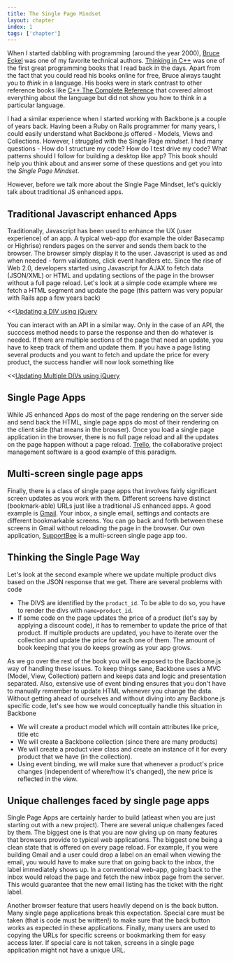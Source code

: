 ```yaml
---
title: The Single Page Mindset
layout: chapter
index: 1
tags: ['chapter']
---
```


When I started dabbling with programming (around the year 2000), [Bruce Eckel](http://www.mindviewinc.com/Index.php) was one of my favorite technical authors. [Thinking in C++](http://www.mindview.net/Books/TICPP/ThinkingInCPP2e.html) was one of the first great programming books that I read back in the days. Apart from the fact that you could read his books online for free, Bruce always taught you to _think_ in a language. His books were in stark contrast to other reference books like [C++ The Complete Reference](http://www.amazon.com/The-Complete-Reference-5th-Edition/dp/0071634800) that covered almost everything about the language but did not show you how to think in a particular language. 

I had a similar experience when I started working with Backbone.js a couple of years back. Having been a Ruby on Rails programmer for many years, I could easily understand what Backbone.js offered - Models, Views and Collections. However, I struggled with the Single Page _mindset_. I had many questions - How do I structure my code? How do I test drive my code? What patterns should I follow for building a desktop like app? This book should help you think about and answer some of these questions and get you into the _Single Page Mindset_.

However, before we talk more about the Single Page Mindset, let's quickly talk about traditional JS enhanced apps.

## Traditional Javascript enhanced Apps

Traditionally, Javascript has been used to enhance the UX (user experience) of an app. A typical web-app (for example the older Basecamp or Highrise) renders pages on the server and sends them back to the browser. The browser simply display it to the user. Javascript is used as and when needed - form validations, click event handlers etc. Since the rise of Web 2.0, developers started using Javascript for AJAX to fetch data (JSON/XML) or HTML and updating sections of the page in the browser without a full page reload. Let's look at a simple code example where we fetch a HTML segment and update the page (this pattern was very popular with Rails app a few years back)

<<[Updating a DIV using jQuery](code/simple_ajax_update.js)

You can interact with an API in a similar way. Only in the case of an API, the succcess method needs to parse the response and then do whatever is needed. If there are multiple sections of the page that need an update, you have to keep track of them and update them. If you have a page listing several products and you want to fetch and update the price for every product, the success handler will now look something like

<<[Updating Multiple DIVs using jQuery](code/multiple_ajax_updates.js)

## Single Page Apps

While JS enhanced Apps do most of the page rendering on the server side and send back the HTML, single page apps do most of their rendering on the client side (that means in the browser). Once you load a single page application in the browser, there is no full page reload and all the updates on the page happen without a page reload. [Trello](https://trello.com/), the collaborative project management software is a good example of this paradigm.

## Multi-screen single page apps

Finally, there is a class of single page apps that involves fairly significant screen updates as you work with them. Different screens have distinct (bookmark-able) URLs just like a traditional JS enhanced apps. A good example is [Gmail](https://gmail.com). Your inbox, a single email, settings and contacts are different bookmarkable screens. You can go back and forth between these screens in Gmail without reloading the page in the browser. Our own application, [SupportBee](https://supportbee.com) is a multi-screen single page app too.

## Thinking the Single Page Way

Let's look at the second example where we update multiple product divs based on the JSON response that we get. There are several problems with code

* The DIVS are identified by the ``product_id``. To be able to do so, you have to render the divs with ``name=product_id``.
* If some code on the page updates the price of a product (let's say by applying a discount code), it has to remember to update the price of that product. If multiple products are updated, you have to iterate over the collection and update the price for each one of them. The amount of book keeping that you do keeps growing as your app grows.

As we go over the rest of the book you will be exposed to the Backbone.js way of handling these issues. To keep things sane, Backbone uses a MVC (Model, View, Collection) pattern and keeps data and logic and presentation separated. Also, extensive use of event binding ensures that you don't have to manually remember to update HTML whenever you change the data. Without getting ahead of ourselves and without diving into any Backbone.js specific code, let's see how we would conceptually handle this situation in Backbone

* We will create a product model which will contain attributes like price, title etc
* We will create a Backbone collection (since there are many products)
* We will create a product view class and create an instance of it for every product that we have (in the collection).
* Using event binding, we will make sure that whenever a product's price changes (independent of where/how it's changed), the new price is reflected in the view.

## Unique challenges faced by single page apps

Single Page Apps are certainly harder to build (atleast when you are just starting out with a new project). There are several unique challenges faced by them. The biggest one is that you are now giving up on many features that browsers provide to typical web applications. The biggest one being a clean state that is offered on every page reload. For example, if you were building Gmail and a user could drop a label on an email when viewing the email, you would have to make sure that on going back to the inbox, the label immediately shows up. In a conventional web-app, going back to the inbox would reload the page and fetch the new inbox page from the server. This would guarantee that the new email listing has the ticket with the right label. 

Another browser feature that users heavily depend on is the back button. Many single page applications break this expectation. Special care must be taken (that is code must be written!) to make sure that the back button works as expected in these applications. Finally, many users are used to copying the URLs for specific screens or bookmarking them for easy access later. If special care is not taken, screens in a single page application might not have a unique URL.
